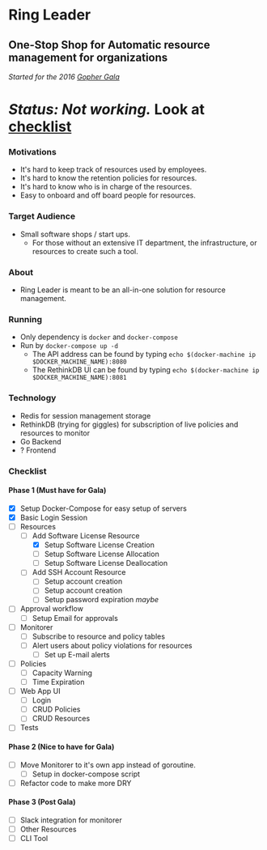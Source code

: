 # Ring Leader
## One-Stop Shop for Automatic resource management for organizations

_Started for the 2016 [Gopher Gala](http://gophergala.com/)_

# *Status: Not working.* Look at [checklist](#checklist)

### Motivations
- It's hard to keep track of resources used by employees.
- It's hard to know the retention policies for resources.
- It's hard to know who is in charge of the resources.
- Easy to onboard and off board people for resources.

### Target Audience
- Small software shops / start ups.
  - For those without an extensive IT department, the infrastructure, or resources to create such a tool. 

### About
- Ring Leader is meant to be an all-in-one solution for resource management.

### Running
- Only dependency is `docker` and `docker-compose`
- Run by `docker-compose up -d`
  - The API address can be found by typing `echo $(docker-machine ip $DOCKER_MACHINE_NAME):8080`
  - The RethinkDB UI can be found by typing `echo $(docker-machine ip $DOCKER_MACHINE_NAME):8081`

### Technology
- Redis for session management storage
- RethinkDB (trying for giggles) for subscription of live policies and resources to monitor
- Go Backend
- ? Frontend

### Checklist
#### Phase 1 (Must have for Gala)
- [x] Setup Docker-Compose for easy setup of servers
- [x] Basic Login Session
- [ ] Resources
  - [ ] Add Software License Resource
    - [x] Setup Software License Creation
    - [ ] Setup Software License Allocation
    - [ ] Setup Software License Deallocation
  - [ ] Add SSH Account Resource
    - [ ] Setup account creation
    - [ ] Setup account creation
    - [ ] Setup password expiration _maybe_
- [ ] Approval workflow
  - [ ] Setup Email for approvals
- [ ] Monitorer
  - [ ] Subscribe to resource and policy tables
  - [ ] Alert users about policy violations for resources
    - [ ] Set up E-mail alerts
- [ ] Policies
  - [ ] Capacity Warning
  - [ ] Time Expiration
- [ ] Web App UI
  - [ ] Login
  - [ ] CRUD Policies
  - [ ] CRUD Resources
- [ ] Tests

#### Phase 2 (Nice to have for Gala)
- [ ] Move Monitorer to it's own app instead of goroutine.
  - [ ] Setup in docker-compose script
- [ ] Refactor code to make more DRY

#### Phase 3 (Post Gala)
- [ ] Slack integration for monitorer
- [ ] Other Resources
- [ ] CLI Tool
